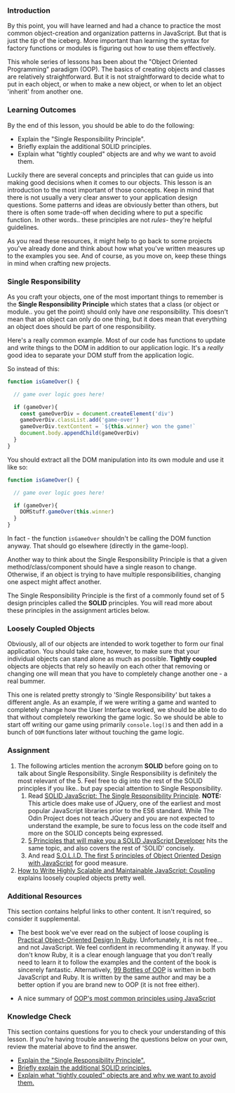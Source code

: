 ### Introduction
By this point, you will have learned and had a chance to practice the most common object-creation and organization patterns in JavaScript. But that is just the _tip_ of the iceberg. More important than learning the syntax for factory functions or modules is figuring out how to use them effectively.

This whole series of lessons has been about the "Object Oriented Programming" paradigm (OOP). The basics of creating objects and classes are relatively straightforward. But it is not straightforward to decide what to put in each object, or when to make a new object, or when to let an object 'inherit' from another one.

### Learning Outcomes
By the end of this lesson, you should be able to do the following:

- Explain the "Single Responsibility Principle".
- Briefly explain the additional SOLID principles.
- Explain what "tightly coupled" objects are and why we want to avoid them.

Luckily there are several concepts and principles that can guide us into making good decisions when it comes to our objects. This lesson is an introduction to the most important of those concepts. Keep in mind that there is not usually a very clear answer to your application design questions. Some patterns and ideas are obviously better than others, but there is often some trade-off when deciding where to put a specific function. In other words.. these principles are not _rules_- they're helpful guidelines.  

As you read these resources, it might help to go back to some projects you've already done and think about how what you've written measures up to the examples you see. And of course, as you move on, keep these things in mind when crafting new projects.

### Single Responsibility

As you craft your objects, one of the most important things to remember is the __Single Responsibility Principle__ which states that a class (or object or module.. you get the point) should only have _one_ responsibility. This doesn't mean that an object can only do one thing, but it does mean that everything an object does should be part of one responsibility.

Here's a really common example. Most of our code has functions to update and write things to the DOM in addition to our application logic. It's a _really_ good idea to separate your DOM stuff from the application logic.

So instead of this:

~~~javascript
function isGameOver() {

  // game over logic goes here!

  if (gameOver){
    const gameOverDiv = document.createElement('div')
    gameOverDiv.classList.add('game-over')
    gameOverDiv.textContent = `${this.winner} won the game!`
    document.body.appendChild(gameOverDiv)
  }
}
~~~

You should extract all the DOM manipulation into its own module and use it like so:

~~~javascript
function isGameOver() {

  // game over logic goes here!

  if (gameOver){
    DOMStuff.gameOver(this.winner)
  }
}
~~~

In fact - the function `isGameOver` shouldn't be calling the DOM function anyway. That should go elsewhere (directly in the game-loop).

Another way to think about the Single Responsibility Principle is that a given method/class/component should have a single reason to change. Otherwise, if an object is trying to have multiple responsibilities, changing one aspect might affect another. 

The Single Responsibility Principle is the first of a commonly found set of 5 design principles called the __SOLID__ principles. You will read more about these principles in the assignment articles below. 


### Loosely Coupled Objects

Obviously, all of our objects are intended to work together to form our final application. You should take care, however, to make sure that your individual objects can stand alone as much as possible. __Tightly coupled__ objects are objects that rely so heavily on each other that removing or changing one will mean that you have to completely change another one - a real bummer.

This one is related pretty strongly to 'Single Responsibility' but takes a different angle. As an example, if we were writing a game and wanted to completely change how the User Interface worked, we should be able to do that without completely reworking the game logic. So we should be able to start off writing our game using primarily `console.log()`s and then add in a bunch of `DOM` functions later without touching the game logic.


### Assignment

<div class="lesson-content__panel" markdown="1">

1.  The following articles mention the acronym __SOLID__ before going on to talk about Single Responsibility. Single Responsibility is definitely the most relevant of the 5. Feel free to dig into the rest of the SOLID principles if you like.. but pay special attention to Single Responsibility.
    1. Read [SOLID JavaScript: The Single Responsibility Principle](http://aspiringcraftsman.com/2011/12/08/solid-javascript-single-responsibility-principle/). **NOTE:** This article does make use of JQuery, one of the earliest and most popular JavaScript libraries prior to the ES6 standard. While The Odin Project does not teach JQuery and you are not expected to understand the example, be sure to focus less on the code itself and more on the SOLID concepts being expressed. 
    2. [5 Principles that will make you a SOLID JavaScript Developer](https://thefullstack.xyz/solid-javascript/) hits the same topic, and also covers the rest of 'SOLID' concisely.
    3. And read [S.O.L.I.D. The first 5 principles of Object Oriented Design with JavaScript](https://medium.com/@cramirez92/s-o-l-i-d-the-first-5-priciples-of-object-oriented-design-with-javascript-790f6ac9b9fa) for good measure.
2. [How to Write Highly Scalable and Maintainable JavaScript: Coupling](https://medium.com/@alexcastrounis/how-to-write-highly-scalable-and-maintainable-javascript-coupling-c860787dbdd4) explains loosely coupled objects pretty well.
</div>

### Additional Resources
This section contains helpful links to other content. It isn't required, so consider it supplemental.

* The best book we've ever read on the subject of loose coupling is [Practical Object-Oriented Design In Ruby](http://www.poodr.com/). Unfortunately, it is not free... and not JavaScript. We feel confident in recommending it anyway. If you don't know Ruby, it is a clear enough language that you don't really need to learn it to follow the examples and the content of the book is sincerely fantastic. Alternatively, [99 Bottles of OOP](https://sandimetz.com/products) is written in both JavaScript and Ruby. It is written by the same author and may be a better option if you are brand new to OOP (it is not free either).

* A nice summary of [OOP's most common principles using JavaScript](https://medium.com/better-programming/object-oriented-programming-in-javascript-b3bda28d3e81)

### Knowledge Check
This section contains questions for you to check your understanding of this lesson. If you’re having trouble answering the questions below on your own, review the material above to find the answer.

- <a class="knowledge-check-link" href="#single-responsibility">Explain the "Single Responsibility Principle".</a>
- <a class="knowledge-check-link" href="https://medium.com/@cramirez92/s-o-l-i-d-the-first-5-priciples-of-object-oriented-design-with-javascript-790f6ac9b9fa">Briefly explain the additional SOLID principles.</a>
- <a class="knowledge-check-link" href="https://medium.com/@alexcastrounis/how-to-write-highly-scalable-and-maintainable-javascript-coupling-c860787dbdd4">Explain what "tightly coupled" objects are and why we want to avoid them.</a>